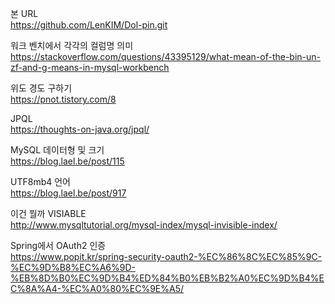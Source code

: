 본 URL  
https://github.com/LenKIM/Dol-pin.git  

워크 벤치에서 각각의 컬럼명 의미  
https://stackoverflow.com/questions/43395129/what-mean-of-the-bin-un-zf-and-g-means-in-mysql-workbench

위도 경도 구하기    
https://pnot.tistory.com/8  

JPQL  
https://thoughts-on-java.org/jpql/  

MySQL 데이터형 및 크기    
https://blog.lael.be/post/115    

UTF8mb4 언어    
https://blog.lael.be/post/917  

이건 뭘까 VISIABLE    
http://www.mysqltutorial.org/mysql-index/mysql-invisible-index/  

Spring에서 OAuth2 인증    
https://www.popit.kr/spring-security-oauth2-%EC%86%8C%EC%85%9C-%EC%9D%B8%EC%A6%9D-%EB%8D%B0%EC%9D%B4%ED%84%B0%EB%B2%A0%EC%9D%B4%EC%8A%A4-%EC%A0%80%EC%9E%A5/  

